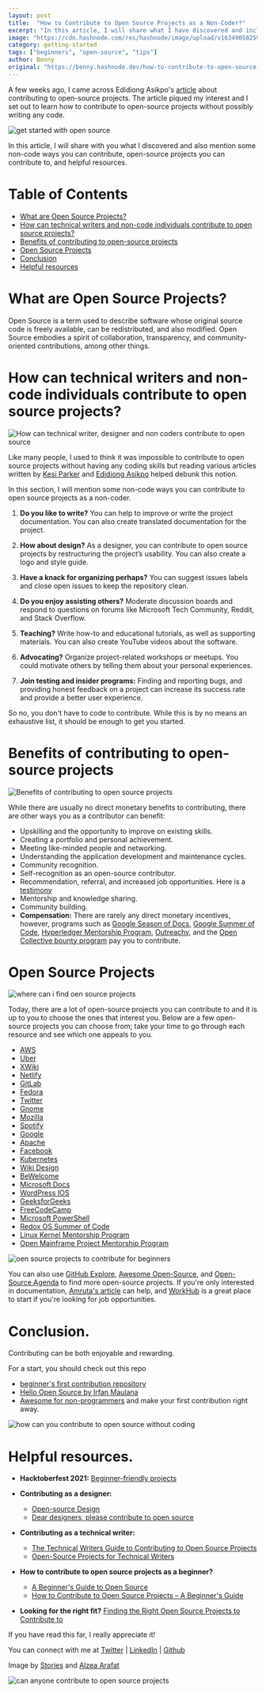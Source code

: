 ```yaml
---
layout: post
title:  "How to Contribute to Open Source Projects as a Non-Coder?"
excerpt: "In this article, I will share what I have discovered and include some non-code ways you can contribute, open-source projects you can help with, and helpful resources."
image: "https://cdn.hashnode.com/res/hashnode/image/upload/v1634905825976/pjc7Kwv_F.png"
category: getting-started
tags: ["beginners", "open-source", "tips"]
author: Benny
original: "https://benny.hashnode.dev/how-to-contribute-to-open-source-projects-as-a-non-coder"
---
```


A few weeks ago, I came across Edidiong Asikpo's [article](https://edidiongasikpo.com/the-technical-writers-guide-to-contributing-to-open-source-projects)  about contributing to open-source projects. 
The article piqued my interest and I set out to learn how to contribute to open-source projects without possibly writing any code.

![get started with open source](https://cdn.hashnode.com/res/hashnode/image/upload/v1634907925426/tBnszIUMD.png)

In this article, I will share with you what I discovered and also mention some non-code ways you can contribute, open-source projects you can contribute to, and helpful resources.

# Table of Contents

- [What are Open Source Projects?](#what-are-open-source-projects)
- [How can technical writers and non-code individuals contribute to open source projects?](#how-can-technical-writers-and-non-code-individuals-contribute-to-open-source-projects)
- [Benefits of contributing to open-source projects](#benefits-of-contributing-to-open-source-projects)
- [Open Source Projects](#open-source-projects)
- [Conclusion](#conclusion)
- [Helpful resources](#helpful-resources)

# What are Open Source Projects?

Open Source is a term used to describe software whose original source code is freely available, can be redistributed, and also modified.
Open Source embodies a spirit of collaboration, transparency, and community-oriented contributions, among other things.

# How can technical writers and non-code individuals contribute to open source projects?

![How can technical writer, designer and non coders contribute to open source](https://cdn.hashnode.com/res/hashnode/image/upload/v1634906360847/aibto3F98.png)

Like many people, I used to think it was impossible to contribute to open source projects without having any coding skills but reading various articles written by [Kesi Parker](https://twitter.com/ParkerKesi) and [Edidiong Asikpo](https://twitter.com/Didicodes) helped debunk this notion.

In this section, I will mention some non-code ways you can contribute to open source projects as a non-coder.

1. **Do you like to write?**
You can help to improve or write the project documentation. You can also create translated documentation for the project.

2. **How about design?** 
As a designer, you can contribute to open source projects by restructuring the project’s usability. You can also create a logo and style guide. 

3. **Have a knack for organizing perhaps?**
You can suggest issues labels and close open issues to keep the repository clean. 

4. **Do you enjoy assisting others?**
Moderate discussion boards and respond to questions on forums like Microsoft Tech Community,  Reddit, and Stack Overflow.

5. **Teaching?**
Write how-to and educational tutorials, as well as supporting materials. You can also create YouTube videos about the software.

6. **Advocating?**
Organize project-related workshops or meetups. You could motivate others by telling them about your personal experiences.

7. **Join testing and insider programs:** Finding and reporting bugs, and providing honest feedback on a project can increase its success rate and provide a better user experience.

So no, you don't have to code to contribute. While this is by no means an exhaustive list, it should be enough to get you started.

# Benefits of contributing to open-source projects

![Benefits of contributing to open source projects](https://cdn.hashnode.com/res/hashnode/image/upload/v1634906376850/1b1HfYy7-.png)

While there are usually no direct monetary benefits to contributing, there are other ways you as a contributor can benefit:

- Upskilling and the opportunity to improve on existing skills.
- Creating a portfolio and personal achievement.
- Meeting like-minded people and networking.
- Understanding the application development and maintenance cycles.
- Community recognition.
- Self-recognition as an open-source contributor.
- Recommendation, referral, and increased job opportunities. Here is a [testimony](https://www.freecodecamp.org/news/cracking-google-season-of-docs-2020/)
- Mentorship and knowledge sharing.
- Community building.
- **Compensation:** There are rarely any direct monetary incentives, however, programs such as [Google Season of Docs](https://developers.google.com/season-of-docs), [Google Summer of Code](https://summerofcode.withgoogle.com/), [Hyperledger Mentorship Program](https://wiki.hyperledger.org/display/INTERN), [Outreachy](https://www.outreachy.org/), and the [Open Collective bounty program](https://docs.opencollective.com/help/contributing/development/bounties) pay you to contribute.

# Open Source Projects

![where can i find oen source projects](https://cdn.hashnode.com/res/hashnode/image/upload/v1634909151136/IR4gF5koo.png)

Today, there are a lot of open-source projects you can contribute to and it is up to you to choose the ones that interest you. Below are a few open-source projects you can choose from; take your time to go through each resource and see which one appeals to you.

- [AWS](https://aws.amazon.com/blogs/aws/aws-documentation-is-now-open-source-and-on-github/?utm_source=feedburner&utm_medium=email&utm_campaign=Feed%3A+AmazonWebServicesBlog+%28Amazon+Web+Services+Blog%29)
- [Uber](https://uber.github.io/#/)
- [XWiki](https://www.xwiki.org/xwiki/bin/view/Main/WebHome)
- [Netlify](https://www.netlify.com/open-source/)
- [GitLab](https://gitlab.com/gitlab-org/gitlab-docs)
- [Fedora](https://fedoraproject.org/wiki/Join)
- [Twitter](https://opensource.twitter.dev/)
- [Gnome](https://wiki.gnome.org/DocumentationProject/Contributing)
- [Mozilla](https://support.mozilla.org/en-US/kb/improve-knowledge-base)
- [Spotify](https://spotify.github.io/)
- [Google](https://opensource.google/)
- [Apache](https://httpd.apache.org/docs-project/)
- [Facebook](https://opensource.fb.com/)
- [Kubernetes](https://kubernetes.io/docs/contribute/)
- [Wiki Design](https://wiki.documentfoundation.org/Design)
- [BeWelcome](https://www.bewelcome.org/)
- [Microsoft Docs](https://github.com/MicrosoftDocs)
- [WordPress IOS](https://www.opensourceagenda.com/projects/wordpress-ios)
- [GeeksforGeeks](https://awesomeopensource.com/projects/geeksforgeeks?categoryPage=33)
- [FreeCodeCamp](https://www.opensourceagenda.com/projects/freecodecamp)
- [Microsoft PowerShell](https://docs.microsoft.com/en-us/powershell/scripting/community/contributing/overview?view=powershell-7.1)
- [Redox OS Summer of Code](https://www.redox-os.org/rsoc/)
- [Linux Kernel Mentorship Program](https://wiki.linuxfoundation.org/lkmp)
- [Open Mainframe Project Mentorship Program](https://www.openmainframeproject.org/projects/mentorship-program)

![oen source projects to contribute for beginners](https://cdn.hashnode.com/res/hashnode/image/upload/v1634907052703/LjEoL70YX.png)

You can also use [GitHub Explore](https://github.com/explore/), [Awesome Open-Source](https://awesomeopensource.com/projects/movies/tv-shows), and [Open-Source Agenda](https://www.opensourceagenda.com/) to find more open-source projects.
If you're only interested in documentation, [Amruta's article](https://amrutaranade.com/2018/03/21/list-of-open-source-projects-that-accept-docs-contributions/) can help, and [WorkHub](https://www.works-hub.com/issues/) is a great place to start if you're looking for job opportunities.

# Conclusion.

Contributing can be both enjoyable and rewarding. 

For a start, you should check out this repo
- [beginner's first contribution repository](https://github.com/firstcontributions/first-contributions)
- [Hello Open Source by Irfan Maulana](https://github.com/mazipan/hello-open-source) 
- [Awesome for non-programmers](https://github.com/szabgab/awesome-for-non-programmers) and make your first contribution right away. 

![how can you contribute to open source without coding](https://cdn.hashnode.com/res/hashnode/image/upload/v1634907775967/xtpNV3-xc.png)

# Helpful resources.
- **Hacktoberfest 2021:** [Beginner-friendly projects](https://vinitshahdeo.dev/beginner-friendly-issues-for-hacktoberfest-2021)

- **Contributing as a designer:**
     - [Open-source Design](https://opensourcedesign.net/contributing/)
     - [Dear designers, please contribute to open source](https://uxdesign.cc/dear-designers-please-help-a5436907be8b)

- **Contributing as a technical writer:**
    - [The Technical Writers Guide to Contributing to Open Source Projects](https://edidiongasikpo.com/the-technical-writers-guide-to-contributing-to-open-source-projects)
    - [Open-Source Projects for Technical Writers](https://medium.com/technical-writing-is-easy/open-source-projects-for-technical-writers-de53fb3dd4c9)

- **How to contribute to open source projects as a beginner?** 
     - [A Beginner's Guide to Open Source](https://blog.toluadegboyega.dev/a-beginners-guide-to-open-source)
     - [How to Contribute to Open Source Projects – A Beginner's Guide](https://www.freecodecamp.org/news/how-to-contribute-to-open-source-projects-beginners-guide/)

- **Looking for the right fit?** [Finding the Right Open Source Projects to Contribute to](https://blog.avneesh.tech/finding-the-right-open-source-projects-to-contribute-to)

If you have read this far, I really appreciate it!

You can connect with me at [Twitter](https://twitter.com/Bennykillua)  | [LinkedIn](https://www.linkedin.com/in/ifeanyi-iheagwara/)  | [Github](https://github.com/Bennykillua) 

Image by [Stories](https://www.freepik.com/stories) and [Alzea Arafat](https://dribbble.com/alzea?ref=uistore.design)

![can anyone contribute to open source projects](https://cdn.hashnode.com/res/hashnode/image/upload/v1634907816659/aeKfblKCv.png)
